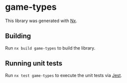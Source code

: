 # game-types

This library was generated with [Nx](https://nx.dev).

## Building

Run `nx build game-types` to build the library.

## Running unit tests

Run `nx test game-types` to execute the unit tests via [Jest](https://jestjs.io).
